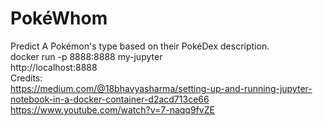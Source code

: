 # PokéWhom
Predict A Pokémon's type based on their PokéDex description. <br>
docker run -p 8888:8888 my-jupyter <br>
http://localhost:8888 <br>
Credits: <br>
https://medium.com/@18bhavyasharma/setting-up-and-running-jupyter-notebook-in-a-docker-container-d2acd713ce66 <br>
https://www.youtube.com/watch?v=7-naqq9fvZE <br>
